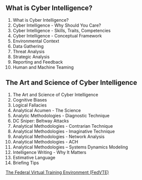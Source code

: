 ## What is Cyber Intelligence?

1. What is Cyber Intelligence?
2. Cyber Intelligence - Why Should You Care?
3. Cyber Intelligence - Skills, Traits, Competencies
4. Cyber Intelligence - Conceptual Framework
5. Environmental Context
6. Data Gathering
7. Threat Analysis
8. Strategic Analysis
9. Reporting and Feedback
10. Human and Machine Teaming

## The Art and Science of Cyber Intelligence

1. The Art and Science of Cyber Intelligence
2. Cognitive Biases
3. Logical Fallacies
4. Analytical Acumen - The Science
5. Analytic Methodologies - Diagnostic Technique
6. DC Sniper: Beltway Attacks
7. Analytical Methodologies - Contrarian Technique
8. Analytical Methodologies - Imaginative Technique
9. Analytical Methodologies - Network Analysis
10. Analytical Methodologies - ACH
11. Analytical Methodologies – Systems Dynamics Modeling
12. Intelligence Writing - Why It Matters
13. Estimative Language
14. Briefing Tips 

[The Federal Virtual Training Environment (FedVTE)](https://fedvte.usalearning.gov/public_fedvte.php)